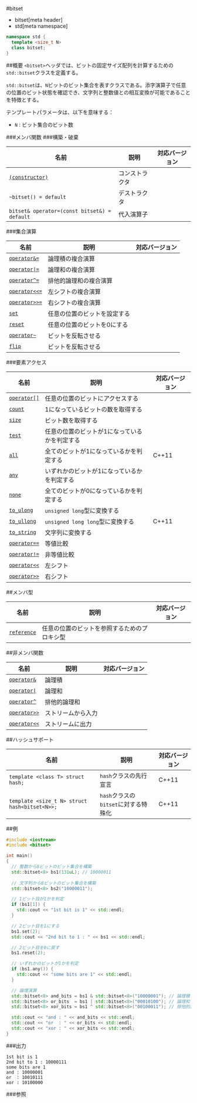 #bitset
* bitset[meta header]
* std[meta namespace]

```cpp
namespace std {
  template <size_t N>
  class bitset;
}
```

##概要
`<bitset>`ヘッダでは、ビットの固定サイズ配列を計算するための`std::bitset`クラスを定義する。

`std::bitset`は、`N`ビットのビット集合を表すクラスである。添字演算子で任意の位置のビット状態を確認でき、文字列と整数値との相互変換が可能であることを特徴とする。


テンプレートパラメータは、以下を意味する：

- `N` : ビット集合のビット数


###メンバ関数
###構築・破棄

| 名前 | 説明 | 対応バージョン |
|----------------------------------------------|----------------|-------|
| [`(constructor)`](./bitset/op_constructor.md)        | コンストラクタ | |
| `~bitset() = default`                        | デストラクタ   | |
| `bitset& operator=(const bitset&) = default` | 代入演算子     | |


###集合演算

| 名前 | 説明 | 対応バージョン |
|----------------------------------------------------------|------------------------------|-------|
| [`operator&=`](./bitset/op_and_assign.md)                | 論理積の複合演算             | |
| [<code>operator&#x7C;=</code>](./bitset/op_or_assign.md) | 論理和の複合演算             | |
| [`operator^=`](./bitset/op_xor_assign.md)                | 排他的論理和の複合演算       | |
| [`operator<<=`](./bitset/op_left_shift_assign.md)        | 左シフトの複合演算           | |
| [`operator>>=`](./bitset/op_right_shift_assign.md)       | 右シフトの複合演算           | |
| [`set`](./bitset/set.md)                                 | 任意の位置のビットを設定する | |
| [`reset`](./bitset/reset.md)                             | 任意の位置のビットを0にする  | |
| [`operator~`](./bitset/op_flip.md)                       | ビットを反転させる           | |
| [`flip`](./bitset/flip.md)                               | ビットを反転させる           | |


###要素アクセス

| 名前 | 説明 | 対応バージョン |
|--------------------------------------------|-----------------------------------------------|-------|
| [`operator[]`](./bitset/op_at.md)          | 任意の位置のビットにアクセスする              | |
| [`count`](./bitset/count.md)               | 1になっているビットの数を取得する             | |
| [`size`](./bitset/size.md)                 | ビット数を取得する                            | |
| [`test`](./bitset/test.md)                 | 任意の位置のビットが1になっているかを判定する | |
| [`all`](./bitset/all.md)                   | 全てのビットが1になっているかを判定する       | C++11 |
| [`any`](./bitset/any.md)                   | いずれかのビットが1になっているかを判定する   | |
| [`none`](./bitset/none.md)                 | 全てのビットが0になっているかを判定する       | |
| [`to_ulong`](./bitset/to_ulong.md)         | `unsigned long`型に変換する                   | |
| [`to_ullong`](./bitset/to_ullong.md)       | `unsigned long long`型に変換する              | C++11 |
| [`to_string`](./bitset/to_string.md)       | 文字列に変換する                              | |
| [`operator==`](./bitset/op_equal.md)       | 等値比較                                      | |
| [`operator!=`](./bitset/op_not_equal.md)   | 非等値比較                                    | |
| [`operator<<`](./bitset/op_left_shift.md)  | 左シフト                                      | |
| [`operator>>`](./bitset/op_right_shift.md) | 右シフト                                      | |


##メンバ型

| 名前 | 説明 | 対応バージョン |
|--------------------------------------|----------------------------------------------|-------|
| [`reference`](./bitset/reference.md) | 任意の位置のビットを参照するためのプロキシ型 | |


##非メンバ関数

| 名前 | 説明 | 対応バージョン |
|--------------------------------------------------|--------------------|-------|
| [`operator&`](./bitset/op_and.md)                | 論理積             | |
| [<code>operator&#x7C;</code>](./bitset/op_or.md) | 論理和             | |
| [`operator^`](./bitset/op_xor.md)                | 排他的論理和       | |
| [`operator>>`](./bitset/op_istream.md)           | ストリームから入力 | |
| [`operator<<`](./bitset/op_ostream.md)           | ストリームに出力   | |


##ハッシュサポート

| 名前 | 説明 | 対応バージョン |
|-----------------------------------------------|--------------------------------------|-------|
| `template <class T> struct hash;`             | `hash`クラスの先行宣言               | C++11 |
| `template <size_t N> struct hash<bitset<N>>;` | `hash`クラスの`bitset`に対する特殊化 | C++11 |


##例
```cpp
#include <iostream>
#include <bitset>

int main()
{
  // 整数から8ビットのビット集合を構築
  std::bitset<8> bs1(131uL); // 10000011
  
  // 文字列から8ビットのビット集合を構築
  std::bitset<8> bs2("10000011");

  // 1ビット目が1かを判定
  if (bs1[1]) {
    std::cout << "1st bit is 1" << std::endl;
  }

  // 2ビット目を1にする
  bs1.set(2);
  std::cout << "2nd bit to 1 : " << bs1 << std::endl;

  // 2ビット目を0に戻す
  bs1.reset(2);

  // いずれかのビットが1かを判定
  if (bs1.any()) {
    std::cout << "some bits are 1" << std::endl;
  }

  // 論理演算
  std::bitset<8> and_bits = bs1 & std::bitset<8>("10000001"); // 論理積
  std::bitset<8> or_bits  = bs1 | std::bitset<8>("00010100"); // 論理和
  std::bitset<8> xor_bits = bs1 ^ std::bitset<8>("00100011"); // 排他的論理和

  std::cout << "and : " << and_bits << std::endl;
  std::cout << "or  : " << or_bits << std::endl;
  std::cout << "xor : " << xor_bits << std::endl;
}
```

###出力
```
1st bit is 1
2nd bit to 1 : 10000111
some bits are 1
and : 10000001
or  : 10010111
xor : 10100000
```

###参照

